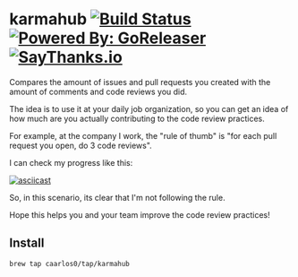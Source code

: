 # karmahub [![Build Status](https://travis-ci.org/caarlos0/karmahub.svg?branch=master)](https://travis-ci.org/caarlos0/karmahub) [![Powered By: GoReleaser](https://img.shields.io/badge/powered%20by-goreleaser-green.svg?style=flat-square)](https://github.com/goreleaser) [![SayThanks.io](https://img.shields.io/badge/SayThanks.io-%E2%98%BC-1EAEDB.svg?style=flat-square)](https://saythanks.io/to/caarlos0)

Compares the amount of issues and pull requests you created with the amount
of comments and code reviews you did.

The idea is to use it at your daily job organization, so you can get an idea
of how much are you actually contributing to the code review practices.

For example, at the company I work, the "rule of thumb" is
"for each pull request you open, do 3 code reviews".

I can check my progress like this:

[![asciicast](https://asciinema.org/a/96142.png)](https://asciinema.org/a/96142)

So, in this scenario, its clear that I'm not following the rule.

Hope this helps you and your team improve the code review practices!


## Install

```console
brew tap caarlos0/tap/karmahub
```
